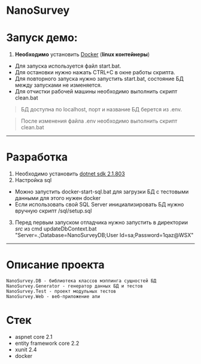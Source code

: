 # NanoSurvey

# Запуск демо:
1. **Необходимо** установить [Docker](https://download.docker.com/win/stable/Docker%20Desktop%20Installer.exe) (**linux контейнеры**)
- Для запуска используется файл start.bat.
- Для остановки нужно нажать CTRL+C в окне работы скрипта.
- Для повторного запуска нужно запустить start.bat, состояние БД между запусками не изменяется.
- Для отчистки рабочей машины необходимо выполнить скрипт clean.bat
> БД доступна по localhost, порт и название БД берется из .env.

> После изменения файла .env необходимо выполнить скрипт clean.bat

___

# Разработка
1. Необходимо установить [dotnet sdk 2.1.803](https://dotnet.microsoft.com/download/dotnet-core/2.1)
2. Настройка sql
- Можно запустить docker-start-sql.bat для загрузки БД с тестовыми данными для этого нужен docker
- Если использовать свой SQL Server инициализировать БД нужно вручную скрипт /sql/setup.sql
3. Перед первым запуском отладчика нужно запустить в директории *src* из cmd
	updateDbContext.bat "Server=.\;Database=NanoSurveyDB;User Id=sa;Password=1qaz@WSX"
  
___

# Описание проекта
	NanoSurvey.DB - библиотека классов мэппинга сущностей БД
	NanoSurvey.Generator - генератор данных БД и тестов
	NanoSurvey.Test - проект модульных тестов
	NanoSurvey.Web - веб-приложение апи
# Стек
- aspnet core 2.1
- entity framework core 2.2
- xunit 2.4
- docker 
